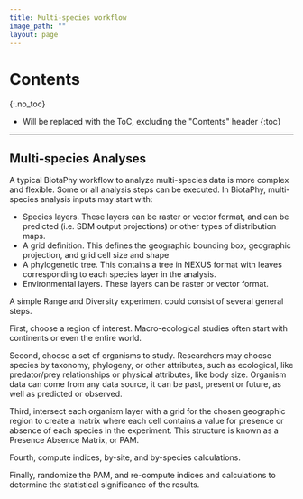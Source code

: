 ```yaml
---
title: Multi-species workflow
image_path: ""
layout: page
---
```

# Contents
{:.no_toc}

* Will be replaced with the ToC, excluding the "Contents" header
{:toc}

___

## Multi-species Analyses

A typical BiotaPhy workflow to analyze multi-species data is more
complex and flexible. Some or all analysis steps can be executed.  In 
BiotaPhy, multi-species analysis inputs may start with:

 * Species layers.  These layers can be raster or vector format, and can 
   be predicted (i.e. SDM output projections) or other types of distribution 
   maps.  
 * A grid definition. This defines the geographic bounding box, geographic 
   projection, and grid cell size and shape
 * A phylogenetic tree. This contains a tree in NEXUS format with leaves
   corresponding to each species layer in the analysis.
 * Environmental layers.  These layers can be raster or vector format.

A simple Range and Diversity experiment could consist of several general steps.  

First, choose a region of interest.  Macro-ecological studies often start with 
continents or even the entire world.  

Second, choose a set of organisms to study.  Researchers may choose species by 
taxonomy, phylogeny, or other attributes, such as ecological, like predator/prey 
relationships or physical attributes, like body size.  Organism data can come 
from any data source, it can be past, present or future, as well as predicted or 
observed.  

Third, intersect each organism layer with a grid for the chosen geographic 
region to create a matrix where each cell contains a value for presence or 
absence of each species in the experiment.  This structure is known as a 
Presence Absence Matrix, or PAM.  

Fourth, compute indices, by-site, and by-species calculations.  

Finally, randomize the PAM, and re-compute indices and calculations to 
determine the statistical significance of the results.

